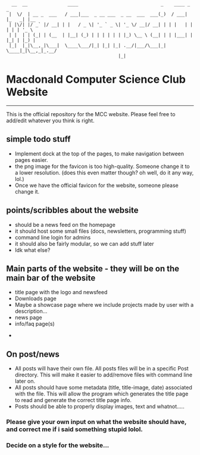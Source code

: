 ```
  __  __               ____                               _    ____ _       _     
 |  \/  | __ _  ___   / ___|___  _ __ ___  _ __  ___  ___(_)  / ___| |_   _| |__  
 | |\/| |/ _` |/ __| | |   / _ \| '_ ` _ \| '_ \/ __|/ __| | | |   | | | | | '_ \ 
 | |  | | (_| | (__  | |__| (_) | | | | | | |_) \__ \ (__| | | |___| | |_| | |_) |
 |_|  |_|\__,_|\___|  \____\___/|_| |_| |_| .__/|___/\___|_|  \____|_|\__,_|_.__/ 
                                          |_|                                     
```

# Macdonald Computer Science Club Website

---

This is the official repository for the MCC website.
Please feel free to add/edit whatever you think is right.

## simple todo stuff
 * Implement dock at the top of the pages, to make navigation between pages easier.
 * the png image for the favicon is too high-quality. Someone change it to a lower resolution. (does this even matter though? oh well, do it any way, lol.)
 * Once we have the official favicon for the website, someone please change it.


## points/scribbles about the website
* should be a news feed on the homepage
* it should host some small files (docs, newsletters, programming stuff)
* command line login for admins
* it should also be fairly modular, so we can add stuff later
* Idk what else?


## Main parts of the website - they will be on the main bar of the website
* title page with the logo and newsfeed
* Downloads page
* Maybe a showcase page where we include projects made by user with a description...
* news page
* info/faq page(s)
* ~~~ adding new pages should be easy


## On post/news
* All posts will have their own file. All posts files will be in a specific Post directory. This will make it easier to add/remove files with command line later on.
* All posts should have some metadata (title, title-image, date) associated with the file. This will allow the program which generates the title page to read and generate the correct title page info.
* Posts should be able to properly display images, text and whatnot.....

### Please give your own input on what the website should have, and correct me if i said something stupid lolol.

### Decide on a style for the website...
